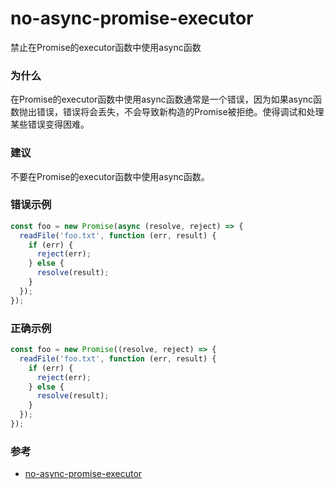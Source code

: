 # no-async-promise-executor

禁止在Promise的executor函数中使用async函数

### 为什么

在Promise的executor函数中使用async函数通常是一个错误，因为如果async函数抛出错误，错误将会丢失，不会导致新构造的Promise被拒绝。使得调试和处理某些错误变得困难。

### 建议

不要在Promise的executor函数中使用async函数。

### 错误示例

```js
const foo = new Promise(async (resolve, reject) => {
  readFile('foo.txt', function (err, result) {
    if (err) {
      reject(err);
    } else {
      resolve(result);
    }
  });
});
```

### 正确示例

```js
const foo = new Promise((resolve, reject) => {
  readFile('foo.txt', function (err, result) {
    if (err) {
      reject(err);
    } else {
      resolve(result);
    }
  });
});
```

### 参考

- [no-async-promise-executor](https://eslint.org/docs/rules/no-async-promise-executor)
